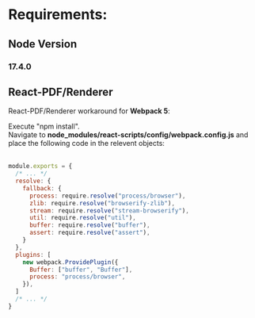 # Requirements:

## Node Version
### 17.4.0

## React-PDF/Renderer
React-PDF/Renderer workaround for **Webpack 5**: <br/>

Execute "npm install".<br/>
Navigate to **node_modules/react-scripts/config/webpack.config.js** and place the following code 
in the relevent objects:
<br /><br />
```js
module.exports = {
  /* ... */
  resolve: {
    fallback: {
      process: require.resolve("process/browser"),
      zlib: require.resolve("browserify-zlib"),
      stream: require.resolve("stream-browserify"),
      util: require.resolve("util"),
      buffer: require.resolve("buffer"),
      assert: require.resolve("assert"),
    }
  },
  plugins: [
    new webpack.ProvidePlugin({
      Buffer: ["buffer", "Buffer"],
      process: "process/browser",
    }),
  ]
  /* ... */
}
```